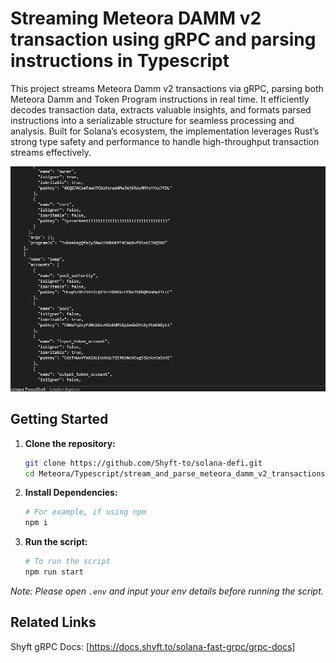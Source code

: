 <a id="readme-top"></a>

# Streaming Meteora DAMM v2 transaction using gRPC and parsing instructions in Typescript

This project streams Meteora Damm v2 transactions via gRPC, parsing both Meteora Damm and Token Program instructions in real time. It efficiently decodes transaction data, extracts valuable insights, and formats parsed instructions into a serializable structure for seamless processing and analysis. Built for Solana’s ecosystem, the implementation leverages Rust’s strong type safety and performance to handle high-throughput transaction streams effectively.

![screenshot](assets/meteora_damm_screenshot.png?raw=true "Screenshot")

## Getting Started

1. **Clone the repository:**
   ```bash
   git clone https://github.com/Shyft-to/solana-defi.git
   cd Meteora/Typescript/stream_and_parse_meteora_damm_v2_transactions
   ```

2. **Install Dependencies:**

    ```bash
    # For example, if using npm
    npm i
    ```

3. **Run the script:**

    ```bash
    # To run the script
    npm run start
    ```

*Note: Please open `.env` and input your env details before running the script.*

## Related Links

Shyft gRPC Docs: [https://docs.shyft.to/solana-fast-grpc/grpc-docs]